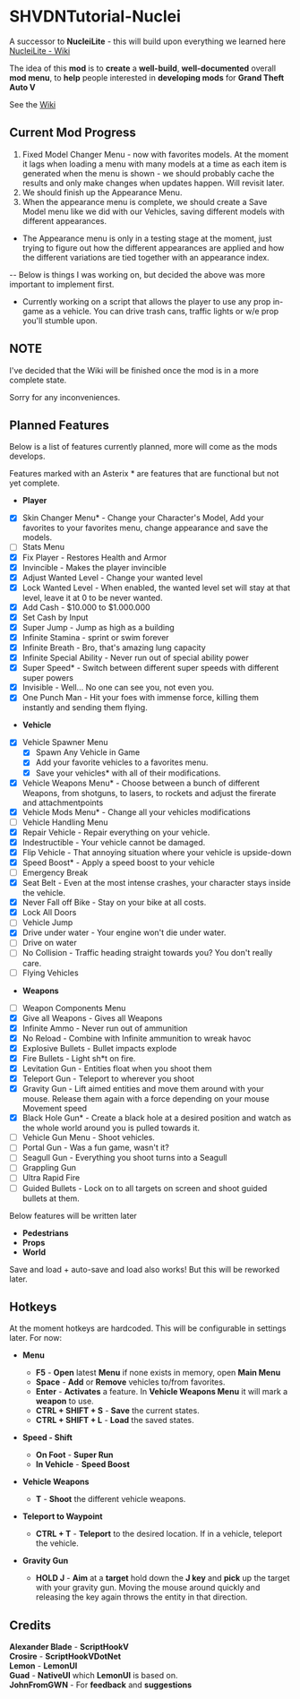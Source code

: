 # SHVDNTutorial-Nuclei
A successor to **NucleiLite** - this will build upon everything we learned here [NucleiLite - Wiki](https://github.com/KimonoBoy/SHVDNTutorial-NucleiLite/wiki)  

The idea of this **mod** is to **create** a **well-build**, **well-documented** overall **mod menu**, to **help** people interested in **developing mods** for **Grand Theft Auto V**

See the [Wiki](https://github.com/KimonoBoy/SHVDN-Tutorial/wiki)

## Current Mod Progress
1. Fixed Model Changer Menu - now with favorites models. At the moment it lags when loading a menu with many models at a time as each item is generated when the menu is shown - we should probably cache the results and only make changes when updates happen. Will revisit later.
2. We should finish up the Appearance Menu.
3. When the appearance menu is complete, we should create a Save Model menu like we did with our Vehicles, saving different models with different appearances.
- The Appearance menu is only in a testing stage at the moment, just trying to figure out how the different appearances are applied and how the different variations are tied together with an appearance index.

-- Below is things I was working on, but decided the above was more important to implement first.
* Currently working on a script that allows the player to use any prop in-game as a vehicle. You can drive trash cans, traffic lights or w/e prop you'll stumble upon.

## NOTE
I've decided that the Wiki will be finished once the mod is in a more complete state. 

Sorry for any inconveniences.

## Planned Features
Below is a list of features currently planned, more will come as the mods develops.

Features marked with an Asterix * are features that are functional but not yet complete.
* **Player**
- [x] Skin Changer Menu* - Change your Character's Model, Add your favorites to your favorites menu, change appearance and save the models.
- [ ] Stats Menu
- [x] Fix Player - Restores Health and Armor
- [x] Invincible - Makes the player invincible
- [x] Adjust Wanted Level - Change your wanted level
- [x] Lock Wanted Level - When enabled, the wanted level set will stay at that level, leave it at 0 to be never wanted.
- [x] Add Cash - $10.000 to $1.000.000
- [x] Set Cash by Input
- [x] Super Jump - Jump as high as a building
- [x] Infinite Stamina - sprint or swim forever
- [x] Infinite Breath - Bro, that's amazing lung capacity
- [x] Infinite Special Ability - Never run out of special ability power
- [x] Super Speed* - Switch between different super speeds with different super powers
- [x] Invisible - Well... No one can see you, not even you.
- [x] One Punch Man - Hit your foes with immense force, killing them instantly and sending them flying.
* **Vehicle**
- [x] Vehicle Spawner Menu  
	- [x] Spawn Any Vehicle in Game
	- [x] Add your favorite vehicles to a favorites menu.
	- [x] Save your vehicles* with all of their modifications.
- [x] Vehicle Weapons Menu* - Choose between a bunch of different Weapons, from shotguns, to lasers, to rockets and adjust the firerate and attachmentpoints
- [x] Vehicle Mods Menu* - Change all your vehicles modifications
- [ ] Vehicle Handling Menu
- [x] Repair Vehicle - Repair everything on your vehicle.
- [x] Indestructible - Your vehicle cannot be damaged.
- [x] Flip Vehicle - That annoying situation where your vehicle is upside-down
- [x] Speed Boost* - Apply a speed boost to your vehicle
- [ ] Emergency Break
- [x] Seat Belt - Even at the most intense crashes, your character stays inside the vehicle.
- [x] Never Fall off Bike - Stay on your bike at all costs.
- [x] Lock All Doors
- [ ] Vehicle Jump
- [x] Drive under water - Your engine won't die under water.
- [ ] Drive on water
- [ ] No Collision - Traffic heading straight towards you? You don't really care.
- [ ] Flying Vehicles

* **Weapons**
- [ ] Weapon Components Menu
- [x] Give all Weapons - Gives all Weapons
- [x] Infinite Ammo - Never run out of ammunition
- [x] No Reload - Combine with Infinite ammunition to wreak havoc
- [x] Explosive Bullets - Bullet impacts explode
- [x] Fire Bullets - Light sh*t on fire.
- [x] Levitation Gun - Entities float when you shoot them
- [x] Teleport Gun - Teleport to wherever you shoot
- [x] Gravity Gun - Lift aimed entities and move them around with your mouse. Release them again with a force depending on your mouse Movement speed
- [x] Black Hole Gun* - Create a black hole at a desired position and watch as the whole world around you is pulled towards it.
- [ ] Vehicle Gun Menu - Shoot vehicles.
- [ ] Portal Gun - Was a fun game, wasn't it?
- [ ] Seagull Gun - Everything you shoot turns into a Seagull
- [ ] Grappling Gun
- [ ] Ultra Rapid Fire
- [ ] Guided Bullets - Lock on to all targets on screen and shoot guided bullets at them.

Below features will be written later
* **Pedestrians**
* **Props**
* **World**

Save and load + auto-save and load also works! But this will be reworked later. 

## Hotkeys
At the moment hotkeys are hardcoded. This will be configurable in settings later. For now:

* **Menu** 
  * **F5** - **Open** latest **Menu** if none exists in memory, open **Main Menu**  
  * **Space** - **Add** or **Remove** vehicles to/from favorites.  
  * **Enter** - **Activates** a feature. In **Vehicle Weapons Menu** it will mark a **weapon** to use.  
  * **CTRL + SHIFT + S** - **Save** the current states.
  * **CTRL + SHIFT + L** - **Load** the saved states.  
  
* **Speed - Shift**  
  * **On Foot** - **Super Run**  
  * **In Vehicle** - **Speed Boost**  
  
* **Vehicle Weapons**  
  * **T** - **Shoot** the different vehicle weapons.  
  
* **Teleport to Waypoint**  
  * **CTRL + T** - **Teleport** to the desired location. If in a vehicle, teleport the vehicle.  
  
* **Gravity Gun**  
  * **HOLD J** - **Aim** at a **target** hold down the **J key** and **pick** up the target with your gravity gun. Moving the mouse around quickly and releasing the key again throws the entity in that direction.

## Credits
**Alexander Blade** - **ScriptHookV**  
**Crosire** - **ScriptHookVDotNet**   
**Lemon** - **LemonUI**  
**Guad** - **NativeUI** which **LemonUI** is based on.  
**JohnFromGWN** - For **feedback** and **suggestions**  
